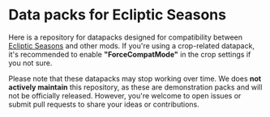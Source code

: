 # Data packs for Ecliptic Seasons

Here is a repository for datapacks designed for compatibility between [Ecliptic Seasons](https://github.com/joe-vettek/Ecliptic-Seasons ) and other mods.
 If you're using a crop-related datapack, it's recommended to enable **"ForceCompatMode"** in the crop settings if you not sure.

Please note that these datapacks may stop working over time. We does **not actively maintain** this repository, as these are demonstration packs and will not be officially released.
 However, you're welcome to open issues or submit pull requests to share your ideas or contributions.